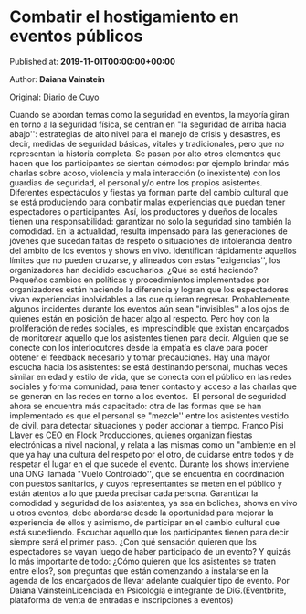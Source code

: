 
# Combatir el hostigamiento en eventos públicos

Published at: **2019-11-01T00:00:00+00:00**

Author: **Daiana Vainstein**

Original: [Diario de Cuyo](https://www.diariodecuyo.com.ar/columnasdeopinion/Combatir-el-hostigamiento-en-eventos-publicos-20191031-0064.html)

Cuando se abordan temas como la seguridad en eventos, la mayoría giran en torno a la seguridad física, se centran en "la seguridad de arriba hacia abajo'': estrategias de alto nivel para el manejo de crisis y desastres, es decir, medidas de seguridad básicas, vitales y tradicionales, pero que no representan la historia completa. Se pasan por alto otros elementos que hacen que los participantes se sientan cómodos: por ejemplo brindar más charlas sobre acoso, violencia y mala interacción (o inexistente) con los guardias de seguridad, el personal y/o entre los propios asistentes. Diferentes espectáculos y fiestas ya forman parte del cambio cultural que se está produciendo para combatir malas experiencias que puedan tener espectadores o participantes. Así, los productores y dueños de locales tienen una responsabilidad: garantizar no solo la seguridad sino también la comodidad. En la actualidad, resulta impensado para las generaciones de jóvenes que sucedan faltas de respeto o situaciones de intolerancia dentro del ámbito de los eventos y shows en vivo. Identifican rápidamente aquellos límites que no pueden cruzarse, y alineados con estas "exigencias'', los organizadores han decidido escucharlos.
¿Qué se está haciendo? Pequeños cambios en políticas y procedimientos implementados por organizadores están haciendo la diferencia y logran que los espectadores vivan experiencias inolvidables a las que quieran regresar. Probablemente, algunos incidentes durante los eventos aún sean "invisibles'' a los ojos de quienes están en posición de hacer algo al respecto. Pero hoy con la proliferación de redes sociales, es imprescindible que existan encargados de monitorear aquello que los asistentes tienen para decir. Alguien que se conecte con los interlocutores desde la empatía es clave para poder obtener el feedback necesario y tomar precauciones. Hay una mayor escucha hacia los asistentes: se está destinando personal, muchas veces similar en edad y estilo de vida, que se conecta con el público en las redes sociales y forma comunidad, para tener contacto y acceso a las charlas que se generan en las redes en torno a los eventos. 
El personal de seguridad ahora se encuentra más capacitado: otra de las formas que se han implementado es que el personal se "mezcle'' entre los asistentes vestido de civil, para detectar situaciones y poder accionar a tiempo. Franco Pisi Llaver es CEO en Flock Producciones, quienes organizan fiestas electrónicas a nivel nacional, y relata a las mismas como un "ambiente en el que ya hay una cultura del respeto por el otro, de cuidarse entre todos y de respetar el lugar en el que sucede el evento. Durante los shows interviene una ONG llamada "Vuelo Controlado'', que se encuentra en coordinación con puestos sanitarios, y cuyos representantes se meten en el público y están atentos a lo que pueda precisar cada persona. Garantizar la comodidad y seguridad de los asistentes, ya sea en boliches, shows en vivo u otros eventos, debe abordarse desde la oportunidad para mejorar la experiencia de ellos y asimismo, de participar en el cambio cultural que está sucediendo. Escuchar aquello que los participantes tienen para decir siempre será el primer paso. ¿Con qué sensación quieren que los espectadores se vayan luego de haber participado de un evento? Y quizás lo más importante de todo: ¿Cómo quieren que los asistentes se traten entre ellos?, son preguntas que están comenzando a instalarse en la agenda de los encargados de llevar adelante cualquier tipo de evento.
Por Daiana VainsteinLicenciada en Psicología e integrante de DiG.(Eventbrite, plataforma de venta de entradas e inscripciones a eventos) 
